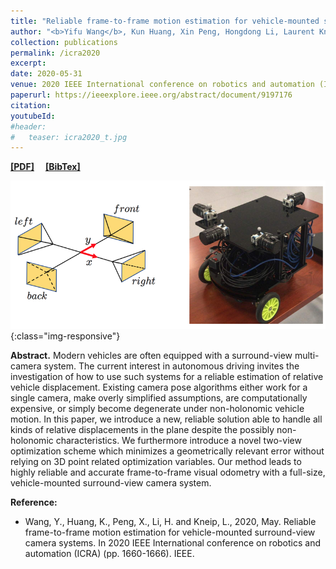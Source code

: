 ```yaml
---
title: "Reliable frame-to-frame motion estimation for vehicle-mounted surround-view camera systems"
author: "<b>Yifu Wang</b>, Kun Huang, Xin Peng, Hongdong Li, Laurent Kneip."
collection: publications
permalink: /icra2020
excerpt: 
date: 2020-05-31
venue: 2020 IEEE International conference on robotics and automation (ICRA)
paperurl: https://ieeexplore.ieee.org/abstract/document/9197176
citation: 
youtubeId: 
#header:
#   teaser: icra2020_t.jpg
---
```


<a href="https://1fwang.github.io/files/icra2020.pdf" target="_blank"><b>[PDF]</b></a>&emsp;
<a href="https://1fwang.github.io/files/wang2020reliable.txt" target="_blank"><b>[BibTex]</b></a>

![firenet_banner](/images/icra2020.jpg){:class="img-responsive"}

<b>Abstract.</b> 
Modern vehicles are often equipped with a surround-view multi-camera system. The current interest in autonomous driving invites the investigation of how to use such systems for a reliable estimation of relative vehicle displacement. Existing camera pose algorithms either work for a single camera, make overly simplified assumptions, are computationally expensive, or simply become degenerate under non-holonomic vehicle motion. In this paper, we introduce a new, reliable solution able to handle all kinds of relative displacements in the plane despite the possibly non-holonomic characteristics. We furthermore introduce a novel two-view optimization scheme which minimizes a geometrically relevant error without relying on 3D point related optimization variables. Our method leads to highly reliable and accurate frame-to-frame visual odometry with a full-size, vehicle-mounted surround-view camera system.

<b>Reference:</b>
* Wang, Y., Huang, K., Peng, X., Li, H. and Kneip, L., 2020, May. Reliable frame-to-frame motion estimation for vehicle-mounted surround-view camera systems. In 2020 IEEE International conference on robotics and automation (ICRA) (pp. 1660-1666). IEEE.
